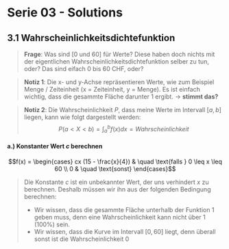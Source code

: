 # Serie 03 - Solutions



## 3.1 Wahrscheinlichkeitsdichtefunktion

> **Frage**: Was sind $[0 \text{ und } 60]$ für Werte? Diese haben doch nichts mit der eigentlichen Wahrscheinlichkeitsdichtefunktion selber zu tun, oder? Das sind eifach 0 bis 60 CHF, oder?

> **Notiz 1**: Die x- und y-Achse repräsentieren Werte, wie zum Beispiel Menge / Zeiteinheit (x = Zeiteinheit, y = Menge). Es ist einfach wichtig, dass die gesammte Fläche darunter $1$ ergibt. $\to$ **stimmt das?** 

> **Notiz 2**: Die Wahrscheinlichkeit $P$, dass meine Werte im Intervall $[a, b]$ liegen, kann wie folgt dargestellt werden: $$P(a < X < b) = \int_{a}^{b} f(x) dx = Wahrscheinlichkeit$$

#### a.) Konstanter Wert $c$ berechnen 

$$f(x) = \begin{cases} cx (15 - \frac{x}{4}) & \quad \text{falls } 0 \leq x \leq 60  \\ 0 & \quad \text{sonst} \end{cases}$$

> Die Konstante $c$ ist ein unbekannter Wert, der uns verhindert $x$ zu berechnen. Deshalb müssen wir ihn aus der folgenden Bedingung  berechnen:
>
> * Wir wissen, dass die gesammte Fläche unterhalb der Funktion $1$ geben  muss, denn eine Wahrscheinlichkeit kann nicht über $1$ ($100\%$) sein.
> * Wir wissen, dass die Kurve im Intervall $[0, 60]$ liegt, denn überall sonst ist die Wahrscheinlichkeit $0$ 



 





